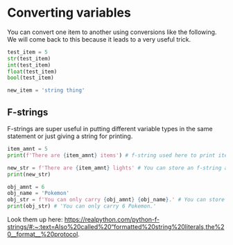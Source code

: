 # Converting variables
You can convert one item to another using conversions like the following. We will come back to this because it leads to a very useful trick.
```python
test_item = 5
str(test_item)
int(test_item)
float(test_item)
bool(test_item)

new_item = 'string thing'

```

## F-strings
F-strings are super useful in putting different variable types in the same statement or just giving a string for printing.
```python
item_amnt = 5
print(f'There are {item_amnt} items') # f-string used here to print item_amnt in the same string as the other text

new_str = f'There are {item_amnt} lights' # You can store an f-string as a variable
print(new_str)

obj_amnt = 6
obj_name = 'Pokemon'
obj_str = f'You can only carry {obj_amnt} {obj_name}.' # You can store any number of variables in a f-string
print(obj_str) # 'You can only carry 6 Pokemon.'
```
Look them up here: https://realpython.com/python-f-strings/#:~:text=Also%20called%20“formatted%20string%20literals,the%20__format__%20protocol.
